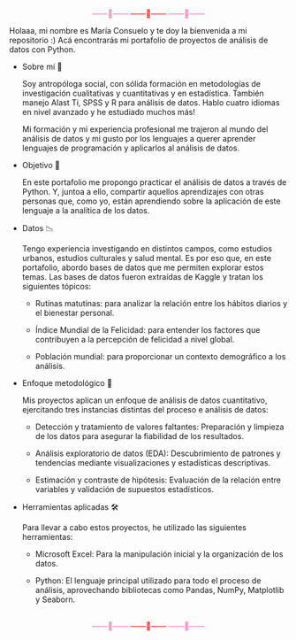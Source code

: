 <div align="center">
<br>
<span style="color: #FF69B4;">&mdash;&mdash;🌸&mdash;&mdash;</span>
<span style="color: #FF0000;">&mdash;&mdash;🌸&mdash;&mdash;</span>
<span style="color: #FF69B4;">&mdash;&mdash;🌸&mdash;&mdash;</span>
<br>
</div>


Holaaa, mi nombre es María Consuelo y te doy la bienvenida a mi repositorio :)
Acá encontrarás mi portafolio de proyectos de análisis de datos con Python.

* Sobre mí 🌼

  Soy antropóloga social, con sólida formación en metodologías de investigación cualitativas y cuantitativas y en estadística. También manejo Alast Ti, SPSS y R para análisis de datos. 
  Hablo cuatro idiomas en nivel avanzado y he estudiado muchos más! 

  Mi formación y mi experiencia profesional me trajeron al mundo del análisis de datos y mi gusto por los lenguajes a querer aprender lenguajes de programación y aplicarlos al análisis de datos. 


* Objetivo 🎯
  
  En este portafolio me propongo practicar el análisis de datos a través de Python.
  Y, juntoa a ello, compartir aquellos aprendizajes con otras personas que, como yo, están aprendiendo sobre la aplicación de este lenguaje a la   analítica de los datos.


* Datos 📉

  Tengo experiencia investigando en distintos campos, como estudios urbanos, estudios culturales y salud mental. Es por eso que, en este portafolio, abordo bases de datos que me permiten explorar estos temas.
  Las bases de datos fueron extraídas de Kaggle y tratan los siguientes tópicos:

  * Rutinas matutinas: para analizar la relación entre los hábitos diarios y el bienestar personal.

  * Índice Mundial de la Felicidad: para entender los factores que contribuyen a la percepción de felicidad a nivel global.

  * Población mundial: para proporcionar un contexto demográfico a los análisis.


* Enfoque metodológico 🔬

  Mis proyectos aplican un enfoque de análisis de datos cuantitativo, ejercitando tres instancias distintas del proceso e análisis de datos:

  * Detección y tratamiento de valores faltantes: Preparación y limpieza de los datos para asegurar la fiabilidad de los resultados.

  *  Análisis exploratorio de datos (EDA): Descubrimiento de patrones y tendencias mediante visualizaciones y estadísticas descriptivas.

  *  Estimación y contraste de hipótesis: Evaluación de la relación entre variables y validación de supuestos estadísticos.


* Herramientas aplicadas 🛠️

  Para llevar a cabo estos proyectos, he utilizado las siguientes herramientas:

  * Microsoft Excel: Para la manipulación inicial y la organización de los datos.

  * Python: El lenguaje principal utilizado para todo el proceso de análisis, aprovechando bibliotecas como Pandas, NumPy, Matplotlib y Seaborn.



<div align="center">
<br>
<span style="color: #FF69B4;">&mdash;&mdash;🌸&mdash;&mdash;</span>
<span style="color: #FF0000;">&mdash;&mdash;🌸&mdash;&mdash;</span>
<span style="color: #FF69B4;">&mdash;&mdash;🌸&mdash;&mdash;</span>
<br>
</div>
